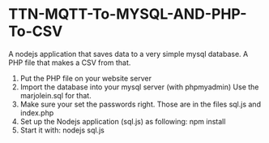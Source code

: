# TTN-MQTT-To-MYSQL-AND-PHP-To-CSV
A nodejs application that saves data to a very simple mysql database. A PHP file that makes a CSV from that.

1. Put the PHP file on your website server
2. Import the database into your mysql server (with phpmyadmin) Use the marjolein.sql for that.
3. Make sure your set the passwords right. Those are in the files sql.js and index.php
4. Set up the Nodejs application (sql.js) as following:
npm install
5. Start it with:
nodejs sql.js

